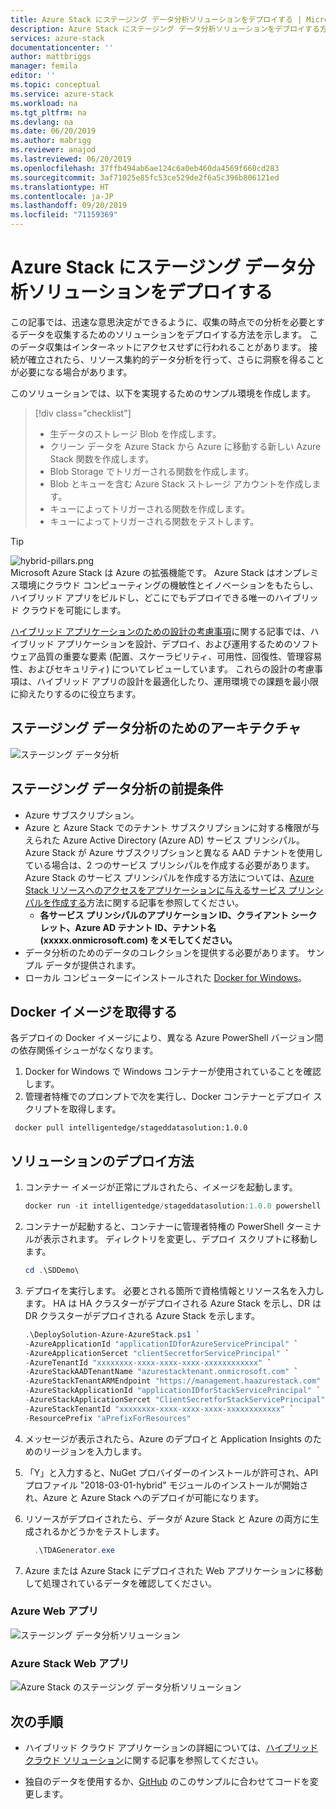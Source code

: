 ```yaml
---
title: Azure Stack にステージング データ分析ソリューションをデプロイする | Microsoft Docs
description: Azure Stack にステージング データ分析ソリューションをデプロイする方法について説明します
services: azure-stack
documentationcenter: ''
author: mattbriggs
manager: femila
editor: ''
ms.topic: conceptual
ms.service: azure-stack
ms.workload: na
ms.tgt_pltfrm: na
ms.devlang: na
ms.date: 06/20/2019
ms.author: mabrigg
ms.reviewer: anajod
ms.lastreviewed: 06/20/2019
ms.openlocfilehash: 37ffb494ab6ae124c6a0eb460da4569f660cd283
ms.sourcegitcommit: 3af71025e85fc53ce529de2f6a5c396b806121ed
ms.translationtype: HT
ms.contentlocale: ja-JP
ms.lasthandoff: 09/20/2019
ms.locfileid: "71159369"
---
```

# <a name="deploy-a-staged-data-analytics-solution-to-azure-stack"></a>Azure Stack にステージング データ分析ソリューションをデプロイする

この記事では、迅速な意思決定ができるように、収集の時点での分析を必要とするデータを収集するためのソリューションをデプロイする方法を示します。 このデータ収集はインターネットにアクセスせずに行われることがあります。 接続が確立されたら、リソース集約的データ分析を行って、さらに洞察を得ることが必要になる場合があります。

このソリューションでは、以下を実現するためのサンプル環境を作成します。

> [!div class="checklist"]
> - 生データのストレージ Blob を作成します。
> - クリーン データを Azure Stack から Azure に移動する新しい Azure Stack 関数を作成します。
> - Blob Storage でトリガーされる関数を作成します。
> - Blob とキューを含む Azure Stack ストレージ アカウントを作成します。
> - キューによってトリガーされる関数を作成します。
> - キューによってトリガーされる関数をテストします。

> [!Tip]  
> ![hybrid-pillars.png](./media/azure-stack-solution-cloud-burst/hybrid-pillars.png)  
> Microsoft Azure Stack は Azure の拡張機能です。 Azure Stack はオンプレミス環境にクラウド コンピューティングの機敏性とイノベーションをもたらし、ハイブリッド アプリをビルドし、どこにでもデプロイできる唯一のハイブリッド クラウドを可能にします。  
> 
> [ハイブリッド アプリケーションのための設計の考慮事項](azure-stack-edge-pattern-overview.md)に関する記事では、ハイブリッド アプリケーションを設計、デプロイ、および運用するためのソフトウェア品質の重要な要素 (配置、スケーラビリティ、可用性、回復性、管理容易性、およびセキュリティ) についてレビューしています。 これらの設計の考慮事項は、ハイブリッド アプリの設計を最適化したり、運用環境での課題を最小限に抑えたりするのに役立ちます。

## <a name="architecture-for-staged-data-analytics"></a>ステージング データ分析のためのアーキテクチャ

![ステージング データ分析](media/azure-stack-solution-staged-data/image1.png)

## <a name="prerequisites-for-staged-data-analytics"></a>ステージング データ分析の前提条件

  - Azure サブスクリプション。
  - Azure と Azure Stack でのテナント サブスクリプションに対する権限が与えられた Azure Active Directory (Azure AD) サービス プリンシパル。 Azure Stack が Azure サブスクリプションと異なる AAD テナントを使用している場合は、2 つのサービス プリンシパルを作成する必要があります。 Azure Stack のサービス プリンシパルを作成する方法については、[Azure Stack リソースへのアクセスをアプリケーションに与えるサービス プリンシパルを作成する](https://docs.microsoft.com/azure-stack/user/azure-stack-create-service-principals)方法に関する記事を参照してください。
      - **各サービス プリンシパルのアプリケーション ID、クライアント シークレット、Azure AD テナント ID、テナント名 (xxxxx.onmicrosoft.com) をメモしてください。**
  - データ分析のためのデータのコレクションを提供する必要があります。 サンプル データが提供されます。
  - ローカル コンピューターにインストールされた [Docker for Windows](https://docs.docker.com/docker-for-windows/)。

## <a name="get-the-docker-image"></a>Docker イメージを取得する

各デプロイの Docker イメージにより、異なる Azure PowerShell バージョン間の依存関係イシューがなくなります。
1.  Docker for Windows で Windows コンテナーが使用されていることを確認します。
2.  管理者特権でのプロンプトで次を実行し、Docker コンテナーとデプロイ スクリプトを取得します。

```
 docker pull intelligentedge/stageddatasolution:1.0.0
```

## <a name="deploy-the-solution"></a>ソリューションのデプロイ方法

1.  コンテナー イメージが正常にプルされたら、イメージを起動します。

      ```powershell  
      docker run -it intelligentedge/stageddatasolution:1.0.0 powershell
      ```

2.  コンテナーが起動すると、コンテナーに管理者特権の PowerShell ターミナルが表示されます。 ディレクトリを変更し、デプロイ スクリプトに移動します。

      ```powershell  
      cd .\SDDemo\
      ```

3.  デプロイを実行します。 必要とされる箇所で資格情報とリソース名を入力します。 HA は HA クラスターがデプロイされる Azure Stack を示し、DR は DR クラスターがデプロイされる Azure Stack を示します。

      ```powershell
      .\DeploySolution-Azure-AzureStack.ps1 `
      -AzureApplicationId "applicationIDforAzureServicePrincipal" `
      -AzureApplicationSercet "clientSecretforServicePrincipal" `
      -AzureTenantId "xxxxxxxx-xxxx-xxxx-xxxx-xxxxxxxxxxxx" `
      -AzureStackAADTenantName "azurestacktenant.onmicrosoft.com" `
      -AzureStackTenantARMEndpoint "https://management.haazurestack.com" `
      -AzureStackApplicationId "applicationIDforStackServicePrincipal" `
      -AzureStackApplicationSercet "ClientSecretforStackServicePrincipal" `
      -AzureStackTenantId "xxxxxxxx-xxxx-xxxx-xxxx-xxxxxxxxxxxx" `
      -ResourcePrefix "aPrefixForResources"
      ```

1.  メッセージが表示されたら、Azure のデプロイと Application Insights のためのリージョンを入力します。

2.  「Y」と入力すると、NuGet プロバイダーのインストールが許可され、API プロファイル "2018-03-01-hybrid" モジュールのインストールが開始され、Azure と Azure Stack へのデプロイが可能になります。

3.  リソースがデプロイされたら、データが Azure Stack と Azure の両方に生成されるかどうかをテストします。

    ```powershell  
      .\TDAGenerator.exe
    ```

4.  Azure または Azure Stack にデプロイされた Web アプリケーションに移動して処理されているデータを確認してください。

### <a name="azure-web-app"></a>Azure Web アプリ
 
![ステージング データ分析ソリューション](media/azure-stack-solution-staged-data/image2.png)
 
### <a name="azure-stack-web-app"></a>Azure Stack Web アプリ
 
![Azure Stack のステージング データ分析ソリューション](media/azure-stack-solution-staged-data/image3.png)

## <a name="next-steps"></a>次の手順

  - ハイブリッド クラウド アプリケーションの詳細については、[ハイブリッド クラウド ソリューション](https://aka.ms/azsdevtutorials)に関する記事を参照してください。

  - 独自のデータを使用するか、[GitHub](https://github.com/Azure-Samples/azure-intelligent-edge-patterns) のこのサンプルに合わせてコードを変更します。
